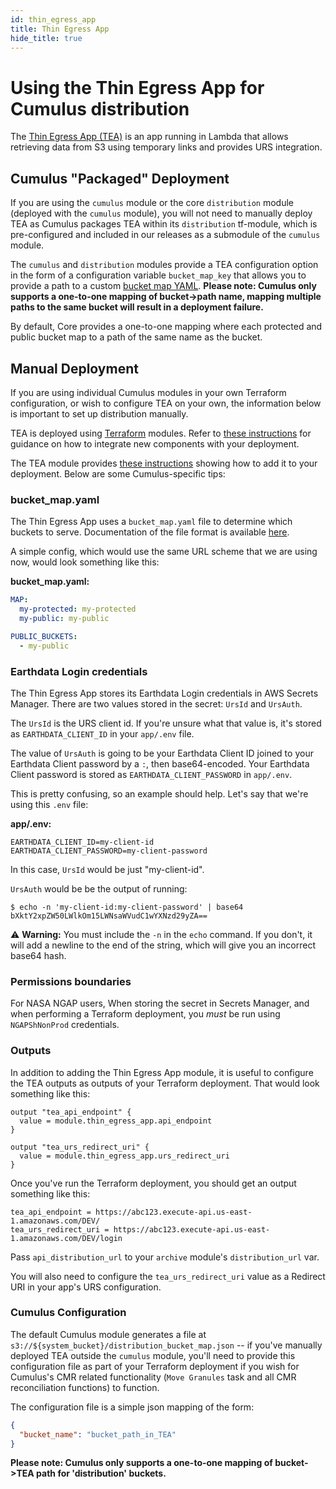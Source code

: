```yaml
---
id: thin_egress_app
title: Thin Egress App
hide_title: true
---
```


# Using the Thin Egress App for Cumulus distribution

The [Thin Egress App (TEA)](https://github.com/asfadmin/thin-egress-app) is an app running in Lambda that allows retrieving data from S3 using temporary links and provides URS integration.

## Cumulus "Packaged" Deployment

 If you are using the `cumulus` module or the core `distribution` module (deployed with the `cumulus` module), you will not need to manually deploy TEA as Cumulus packages TEA within its `distribution` tf-module, which is pre-configured and included in our releases as a submodule of the `cumulus` module.

The `cumulus` and `distribution` modules provide a TEA configuration option in the form of a configuration variable `bucket_map_key` that allows you to provide a path to a custom [bucket map YAML](https://github.com/asfadmin/thin-egress-app#buckets-and-bucket-map).     **Please note: Cumulus only supports a one-to-one mapping of bucket->path name, mapping multiple paths to the same bucket will result in a deployment failure.**

By default, Core provides a one-to-one mapping where each protected and public bucket map to a path of the same name as the bucket.

## Manual Deployment

If you are using individual Cumulus modules in your own Terraform configuration, or wish to configure TEA on your own, the information below is important to set up distribution manually.

TEA is deployed using [Terraform](https://terraform.io) modules. Refer to [these instructions](./components) for guidance on how to integrate new components with your deployment.

The TEA module provides [these instructions](https://github.com/asfadmin/thin-egress-app/blob/devel/NGAP-DEPLOY-README.MD)
showing how to add it to your deployment. Below are some Cumulus-specific tips:

### bucket_map.yaml

The Thin Egress App uses a `bucket_map.yaml` file to determine which buckets to
serve. Documentation of the file format is available [here](https://github.com/asfadmin/thin-egress-app#bucket-map).

A simple config, which would use the same URL scheme that we are using now,
would look something like this:

**bucket_map.yaml:**

```yaml
MAP:
  my-protected: my-protected
  my-public: my-public

PUBLIC_BUCKETS:
  - my-public
```

### Earthdata Login credentials

The Thin Egress App stores its Earthdata Login credentials in AWS Secrets
Manager. There are two values stored in the secret: `UrsId` and `UrsAuth`.

The `UrsId` is the URS client id. If you're unsure what that value is, it's
stored as `EARTHDATA_CLIENT_ID` in your `app/.env` file.

The value of `UrsAuth` is going to be your Earthdata Client ID joined to your
Earthdata Client password by a `:`, then base64-encoded. Your Earthdata Client
password is stored as `EARTHDATA_CLIENT_PASSWORD` in `app/.env`.

This is pretty confusing, so an example should help. Let's say that we're using
this `.env` file:

**app/.env:**

```shell
EARTHDATA_CLIENT_ID=my-client-id
EARTHDATA_CLIENT_PASSWORD=my-client-password
```

In this case, `UrsId` would be just "my-client-id".

`UrsAuth` would be be the output of running:

```shell
$ echo -n 'my-client-id:my-client-password' | base64
bXktY2xpZW50LWlkOm15LWNsaWVudC1wYXNzd29yZA==
```

⚠️ **Warning:** You must include the `-n` in the `echo` command. If you don't,
it will add a newline to the end of the string, which will give you an incorrect
base64 hash.

### Permissions boundaries

For NASA NGAP users, When storing the secret in Secrets Manager, and when
performing a Terraform deployment, you _must_ be run using `NGAPShNonProd`
credentials.

### Outputs

In addition to adding the Thin Egress App module, it is useful to configure the
TEA outputs as outputs of your Terraform deployment. That would look something
like this:

```hcl
output "tea_api_endpoint" {
  value = module.thin_egress_app.api_endpoint
}

output "tea_urs_redirect_uri" {
  value = module.thin_egress_app.urs_redirect_uri
}
```

Once you've run the Terraform deployment, you should get an output something
like this:

```text
tea_api_endpoint = https://abc123.execute-api.us-east-1.amazonaws.com/DEV/
tea_urs_redirect_uri = https://abc123.execute-api.us-east-1.amazonaws.com/DEV/login
```

Pass `api_distribution_url` to your `archive` module's `distribution_url` var.

You will also need to configure the `tea_urs_redirect_uri` value as a Redirect
URI in your app's URS configuration.

### Cumulus Configuration

The default Cumulus module generates a file at `s3://${system_bucket}/distribution_bucket_map.json` -- if you've manually deployed TEA outside the `cumulus` module, you'll need to provide this configuration file as part of your Terraform deployment if you wish for Cumulus's CMR related functionality (`Move Granules` task and all CMR reconciliation functions) to function.

The configuration file is a simple json mapping of the form:

```json
{
  "bucket_name": "bucket_path_in_TEA"
}
```

 **Please note: Cumulus only supports a one-to-one mapping of bucket->TEA path for 'distribution' buckets.**